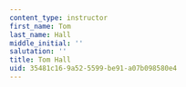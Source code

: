 ```yaml
---
content_type: instructor
first_name: Tom
last_name: Hall
middle_initial: ''
salutation: ''
title: Tom Hall
uid: 35481c16-9a52-5599-be91-a07b098580e4
---
```

